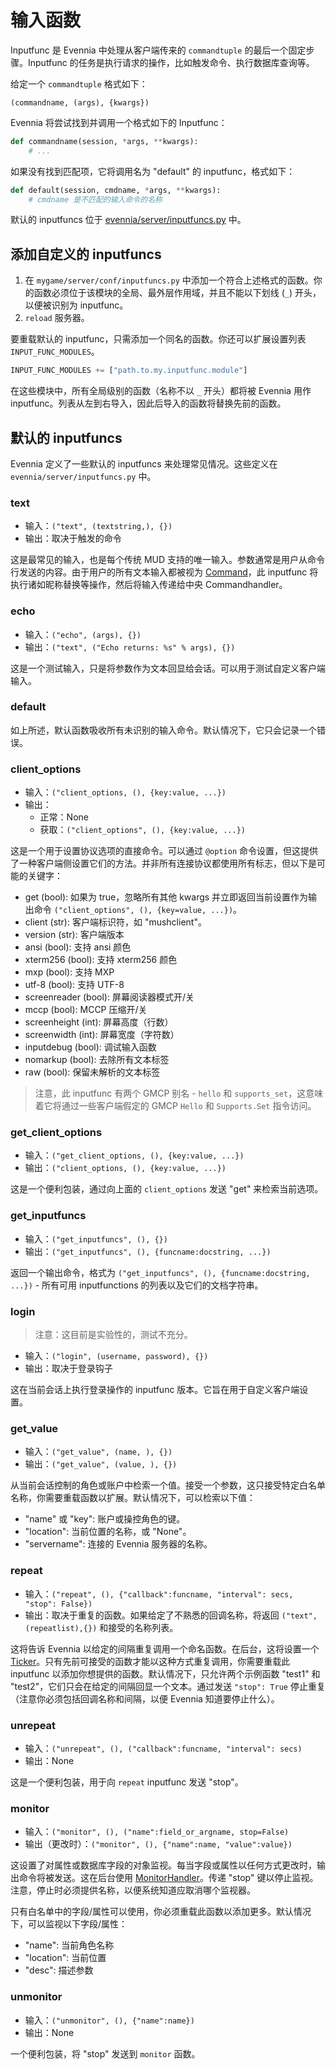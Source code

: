 # 输入函数

Inputfunc 是 Evennia 中处理从客户端传来的 `commandtuple` 的最后一个固定步骤。Inputfunc 的任务是执行请求的操作，比如触发命令、执行数据库查询等。

给定一个 `commandtuple` 格式如下：

```
(commandname, (args), {kwargs})
```

Evennia 将尝试找到并调用一个格式如下的 Inputfunc：

```python
def commandname(session, *args, **kwargs):
    # ...
```

如果没有找到匹配项，它将调用名为 "default" 的 inputfunc，格式如下：

```python
def default(session, cmdname, *args, **kwargs):
    # cmdname 是不匹配的输入命令的名称
```

默认的 inputfuncs 位于 [evennia/server/inputfuncs.py](evennia.server.inputfuncs) 中。

## 添加自定义的 inputfuncs

1. 在 `mygame/server/conf/inputfuncs.py` 中添加一个符合上述格式的函数。你的函数必须位于该模块的全局、最外层作用域，并且不能以下划线 (`_`) 开头，以便被识别为 inputfunc。
2. `reload` 服务器。

要重载默认的 inputfunc，只需添加一个同名的函数。你还可以扩展设置列表 `INPUT_FUNC_MODULES`。

```python
INPUT_FUNC_MODULES += ["path.to.my.inputfunc.module"]
```

在这些模块中，所有全局级别的函数（名称不以 `_` 开头）都将被 Evennia 用作 inputfunc。列表从左到右导入，因此后导入的函数将替换先前的函数。

## 默认的 inputfuncs

Evennia 定义了一些默认的 inputfuncs 来处理常见情况。这些定义在 `evennia/server/inputfuncs.py` 中。

### text

- 输入：`("text", (textstring,), {})`
- 输出：取决于触发的命令

这是最常见的输入，也是每个传统 MUD 支持的唯一输入。参数通常是用户从命令行发送的内容。由于用户的所有文本输入都被视为 [Command](./Commands.md)，此 inputfunc 将执行诸如昵称替换等操作，然后将输入传递给中央 Commandhandler。

### echo

- 输入：`("echo", (args), {})`
- 输出：`("text", ("Echo returns: %s" % args), {})`

这是一个测试输入，只是将参数作为文本回显给会话。可以用于测试自定义客户端输入。

### default

如上所述，默认函数吸收所有未识别的输入命令。默认情况下，它只会记录一个错误。

### client_options

- 输入：`("client_options, (), {key:value, ...})`
- 输出：
  - 正常：None
  - 获取：`("client_options", (), {key:value, ...})`

这是一个用于设置协议选项的直接命令。可以通过 `@option` 命令设置，但这提供了一种客户端侧设置它们的方法。并非所有连接协议都使用所有标志，但以下是可能的关键字：

- get (bool): 如果为 true，忽略所有其他 kwargs 并立即返回当前设置作为输出命令 `("client_options", (), {key=value, ...})`。
- client (str): 客户端标识符，如 "mushclient"。
- version (str): 客户端版本
- ansi (bool): 支持 ansi 颜色
- xterm256 (bool): 支持 xterm256 颜色
- mxp (bool): 支持 MXP
- utf-8 (bool): 支持 UTF-8
- screenreader (bool): 屏幕阅读器模式开/关
- mccp (bool): MCCP 压缩开/关
- screenheight (int): 屏幕高度（行数）
- screenwidth (int): 屏幕宽度（字符数）
- inputdebug (bool): 调试输入函数
- nomarkup (bool): 去除所有文本标签
- raw (bool): 保留未解析的文本标签

> 注意，此 inputfunc 有两个 GMCP 别名 - `hello` 和 `supports_set`，这意味着它将通过一些客户端假定的 GMCP `Hello` 和 `Supports.Set` 指令访问。

### get_client_options

- 输入：`("get_client_options, (), {key:value, ...})`
- 输出：`("client_options, (), {key:value, ...})`

这是一个便利包装，通过向上面的 `client_options` 发送 "get" 来检索当前选项。

### get_inputfuncs

- 输入：`("get_inputfuncs", (), {})`
- 输出：`("get_inputfuncs", (), {funcname:docstring, ...})`

返回一个输出命令，格式为 `("get_inputfuncs", (), {funcname:docstring, ...})` - 所有可用 inputfunctions 的列表以及它们的文档字符串。

### login

> 注意：这目前是实验性的，测试不充分。

- 输入：`("login", (username, password), {})`
- 输出：取决于登录钩子

这在当前会话上执行登录操作的 inputfunc 版本。它旨在用于自定义客户端设置。

### get_value

- 输入：`("get_value", (name, ), {})`
- 输出：`("get_value", (value, ), {})`

从当前会话控制的角色或账户中检索一个值。接受一个参数，这只接受特定白名单名称，你需要重载函数以扩展。默认情况下，可以检索以下值：

- "name" 或 "key": 账户或操控角色的键。
- "location": 当前位置的名称，或 "None"。
- "servername": 连接的 Evennia 服务器的名称。

### repeat

- 输入：`("repeat", (), {"callback":funcname, "interval": secs, "stop": False})`
- 输出：取决于重复的函数。如果给定了不熟悉的回调名称，将返回 `("text", (repeatlist),{})` 和接受的名称列表。

这将告诉 Evennia 以给定的间隔重复调用一个命名函数。在后台，这将设置一个 [Ticker](./TickerHandler.md)。只有先前可接受的函数才能以这种方式重复调用，你需要重载此 inputfunc 以添加你想提供的函数。默认情况下，只允许两个示例函数 "test1" 和 "test2"，它们只会在给定的间隔回显一个文本。通过发送 `"stop": True` 停止重复（注意你必须包括回调名称和间隔，以便 Evennia 知道要停止什么）。

### unrepeat

- 输入：`("unrepeat", (), ("callback":funcname, "interval": secs)`
- 输出：None

这是一个便利包装，用于向 `repeat` inputfunc 发送 "stop"。

### monitor

- 输入：`("monitor", (), ("name":field_or_argname, stop=False)`
- 输出（更改时）：`("monitor", (), {"name":name, "value":value})`

这设置了对属性或数据库字段的对象监视。每当字段或属性以任何方式更改时，输出命令将被发送。这在后台使用 [MonitorHandler](./MonitorHandler.md)。传递 "stop" 键以停止监视。注意，停止时必须提供名称，以便系统知道应取消哪个监视器。

只有白名单中的字段/属性可以使用，你必须重载此函数以添加更多。默认情况下，可以监视以下字段/属性：

- "name": 当前角色名称
- "location": 当前位置
- "desc": 描述参数

### unmonitor

- 输入：`("unmonitor", (), {"name":name})`
- 输出：None

一个便利包装，将 "stop" 发送到 `monitor` 函数。
